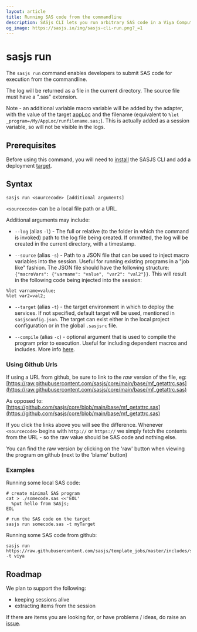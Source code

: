 ```yaml
---
layout: article
title: Running SAS code from the commandline
description: SASjs CLI lets you run arbitrary SAS code in a Viya Compute Session, directly from the terminal (or commandline session).
og_image: https://sasjs.io/img/sasjs-cli-run.png?_=1
---
```


# sasjs run

The `sasjs run` command enables developers to submit SAS code for execution from the commandline.

<script id="asciicast-FK3Xr2RhqAjhIcqLLLKD7xCvM" src="https://asciinema.org/a/FK3Xr2RhqAjhIcqLLLKD7xCvM.js" async></script>

The log will be returned as a file in the current directory. The source file must have a ".sas" extension.

Note - an additional variable macro variable will be added by the adapter, with the value of the target [appLoc](https://cli.sasjs.io/sasjsconfig.html#targets_items_anyOf_i0_appLoc) and the filename (equivalent to `%let _program=/My/AppLoc/runfilename.sas;`).  This is actually added as a session variable, so will not be visible in the logs.


## Prerequisites

Before using this command, you will need to [install](/installation) the SASJS CLI and add a deployment [target](/add).

## Syntax

```
sasjs run <sourcecode> [additional arguments]
```

`<sourcecode>` can be a local file path or a URL.

Additional arguments may include:

- `--log` (alias `-l`) - The full or relative (to the folder in which the command is invoked) path to the log file being created.  If ommitted, the log will be created in the current directory, with a timestamp.

- `--source` (alias `-s`) - Path to a JSON file that can be used to inject macro variables into the session.  Useful for running existing programs in a "job like" fashion.  The JSON file should have the following structure:  `{"macroVars": {"varname": "value", "var2": "val2"}}`.  This will result in the following code being injected into the session:

```sas
%let varname=value;
%let var2=val2;
```

- `--target` (alias `-t`) - the target environment in which to deploy the services. If not specified, default target will be used, mentioned in `sasjsconfig.json`. The target can exist either in the local project configuration or in the global `.sasjsrc` file.

- `--compile` (alias `-c`) - optional argument that is used to compile the program prior to execution. Useful for including dependent macros and includes. More info [here](https://cli.sasjs.io/compile).

### Using Github Urls

If using a URL from github, be sure to link to the _raw_ version of the file, eg: [https://raw.githubusercontent.com/sasjs/core/main/base/mf_getattrc.sas](https://raw.githubusercontent.com/sasjs/core/main/base/mf_getattrc.sas) 

As opposed to: [https://github.com/sasjs/core/blob/main/base/mf_getattrc.sas](https://github.com/sasjs/core/blob/main/base/mf_getattrc.sas)

If you click the links above you will see the difference.  Whenever `<sourcecode>` begins with `http://` or `https://` we simply fetch the contents from the URL - so the raw value should be SAS code and nothing else.

You can find the raw version by clicking on the 'raw' button when viewing the program on github (next to the 'blame' button)


### Examples

Running some local SAS code:
```
# create minimal SAS program
cat > ./somecode.sas <<'EOL'
  %put hello from SASjs;
EOL

# run the SAS code on the target
sasjs run somecode.sas -t myTarget
```

Running some SAS code from github:

```
sasjs run https://raw.githubusercontent.com/sasjs/template_jobs/master/includes/someprogram.sas -t viya
```

## Roadmap

We plan to support the following:

- keeping sessions alive
- extracting items from the session

If there are items you are looking for, or have problems / ideas, do raise an [issue](https://github.com/sasjs/cli/issues).
